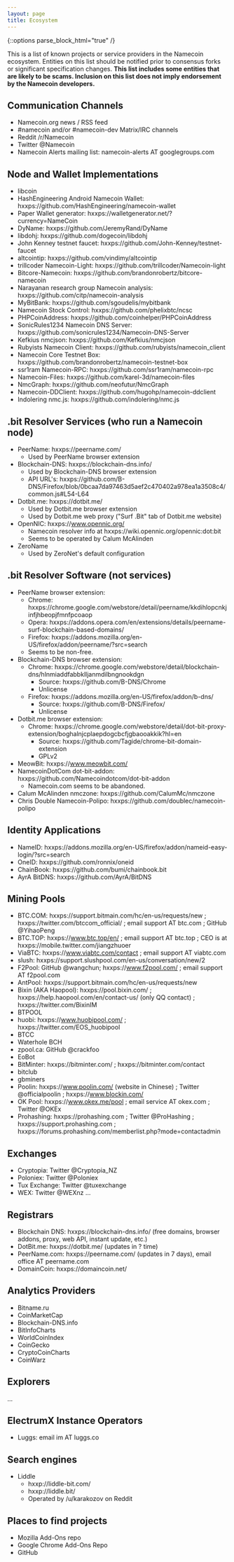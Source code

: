```yaml
---
layout: page
title: Ecosystem
---
```


{::options parse_block_html="true" /}

This is a list of known projects or service providers in the Namecoin ecosystem.  Entities on this list should be notified prior to consensus forks or significant specification changes.  **This list includes some entities that are likely to be scams.  Inclusion on this list does not imply endorsement by the Namecoin developers.**

## Communication Channels

* Namecoin.org news / RSS feed
* #namecoin and/or #namecoin-dev Matrix/IRC channels
* Reddit /r/Namecoin
* Twitter @Namecoin
* Namecoin Alerts mailing list: namecoin-alerts AT googlegroups.com

## Node and Wallet Implementations

* libcoin
* HashEngineering Android Namecoin Wallet: hxxps://github.com/HashEngineering/namecoin-wallet
* Paper Wallet generator: hxxps://walletgenerator.net/?currency=NameCoin
* DyName: hxxps://github.com/JeremyRand/DyName
* libdohj: hxxps://github.com/dogecoin/libdohj
* John Kenney testnet faucet: hxxps://github.com/John-Kenney/testnet-faucet
* altcointip: hxxps://github.com/vindimy/altcointip
* trillcoder Namecoin-Light: hxxps://github.com/trillcoder/Namecoin-light
* Bitcore-Namecoin: hxxps://github.com/brandonrobertz/bitcore-namecoin
* Narayanan research group Namecoin analysis: hxxps://github.com/citp/namecoin-analysis
* MyBitBank: hxxps://github.com/sgoudelis/mybitbank
* Namecoin Stock Control: hxxps://github.com/phelixbtc/ncsc
* PHPCoinAddress: hxxps://github.com/coinhelper/PHPCoinAddress
* SonicRules1234 Namecoin DNS Server: hxxps://github.com/sonicrules1234/Namecoin-DNS-Server
* Kefkius nmcjson: hxxps://github.com/Kefkius/nmcjson
* Rubyists Namecoin Client: hxxps://github.com/rubyists/namecoin_client
* Namecoin Core Testnet Box: hxxps://github.com/brandonrobertz/namecoin-testnet-box
* ssr1ram Namecoin-RPC: hxxps://github.com/ssr1ram/namecoin-rpc
* Namecoin-Files: hxxps://github.com/karel-3d/namecoin-files
* NmcGraph: hxxps://github.com/neofutur/NmcGraph
* Namecoin-DDClient: hxxps://github.com/hugohp/namecoin-ddclient
* Indolering nmc.js: hxxps://github.com/indolering/nmc.js

## .bit Resolver Services (who run a Namecoin node)

* PeerName: hxxps://peername.com/
    * Used by PeerName browser extension
* Blockchain-DNS: hxxps://blockchain-dns.info/
    * Used by Blockchain-DNS browser extension
    * API URL's: hxxps://github.com/B-DNS/Firefox/blob/0bcaa7da97463d5aef2c470402a978ea1a3508c4/common.js#L54-L64
* Dotbit.me: hxxps://dotbit.me/
    * Used by Dotbit.me browser extension
    * Used by Dotbit.me web proxy ("Surf .Bit" tab of Dotbit.me website)
* OpenNIC: hxxps://www.opennic.org/
    * Namecoin resolver info at hxxps://wiki.opennic.org/opennic:dot:bit
    * Seems to be operated by Calum McAlinden
* ZeroName
    * Used by ZeroNet's default configuration

## .bit Resolver Software (not services)

* PeerName browser extension:
    * Chrome: hxxps://chrome.google.com/webstore/detail/peername/kkdihlopcnkjinfjhbeopjfmnfpcoaop
    * Opera: hxxps://addons.opera.com/en/extensions/details/peername-surf-blockchain-based-domains/
    * Firefox: hxxps://addons.mozilla.org/en-US/firefox/addon/peername/?src=search
    * Seems to be non-free.
* Blockchain-DNS browser extension:
    * Chrome: hxxps://chrome.google.com/webstore/detail/blockchain-dns/hlnmiaddfabbklljanmdilbngnookdgn
        * Source: hxxps://github.com/B-DNS/Chrome
        * Unlicense
    * Firefox: hxxps://addons.mozilla.org/en-US/firefox/addon/b-dns/
        * Source: hxxps://github.com/B-DNS/Firefox/
        * Unlicense
* Dotbit.me browser extension:
    * Chrome: hxxps://chrome.google.com/webstore/detail/dot-bit-proxy-extension/boghalnjcplaepdogcbcfjgbaooakkik?hl=en
        * Source: hxxps://github.com/Tagide/chrome-bit-domain-extension
        * GPLv2
* MeowBit: hxxps://www.meowbit.com/
* NamecoinDotCom dot-bit-addon: hxxps://github.com/Namecoindotcom/dot-bit-addon
    * Namecoin.com seems to be abandoned.
* Calum McAlinden nmczone: hxxps://github.com/CalumMc/nmczone
* Chris Double Namecoin-Polipo: hxxps://github.com/doublec/namecoin-polipo

## Identity Applications

* NameID: hxxps://addons.mozilla.org/en-US/firefox/addon/nameid-easy-login/?src=search
* OneID: hxxps://github.com/ronnix/oneid
* ChainBook: hxxps://github.com/bumi/chainbook.bit
* AyrA BitDNS: hxxps://github.com/AyrA/BitDNS

## Mining Pools

* BTC.COM: hxxps://support.bitmain.com/hc/en-us/requests/new ; hxxps://twitter.com/btccom_official/ ; email support AT btc.com ; GitHub @YihaoPeng
* BTC.TOP: hxxps://www.btc.top/en/ ; email support AT btc.top ; CEO is at hxxps://mobile.twitter.com/jiangzhuoer
* ViaBTC: hxxps://www.viabtc.com/contact ; email support AT viabtc.com
* slush: hxxps://support.slushpool.com/en-us/conversation/new/2
* F2Pool: GitHub @wangchun; hxxps://www.f2pool.com/ ; email support AT f2pool.com
* AntPool: hxxps://support.bitmain.com/hc/en-us/requests/new
* Bixin (AKA Haopool): hxxps://pool.bixin.com/ ; hxxps://help.haopool.com/en/contact-us/ (only QQ contact) ; hxxps://twitter.com/BixinIM
* BTPOOL
* huobi: hxxps://www.huobipool.com/ ; hxxps://twitter.com/EOS_huobipool
* BTCC
* Waterhole BCH
* zpool.ca: GitHub @crackfoo
* EoBot
* BitMinter: hxxps://bitminter.com/ ; hxxps://bitminter.com/contact
* bitclub
* gbminers
* Poolin: hxxps://www.poolin.com/ (website in Chinese) ; Twitter @officialpoolin ; hxxps://www.blockin.com/
* OK Pool: hxxps://www.okex.me/pool ; email service AT okex.com ; Twitter @OKEx
* Prohashing: hxxps://prohashing.com ; Twitter @ProHashing ; hxxps://support.prohashing.com ; hxxps://forums.prohashing.com/memberlist.php?mode=contactadmin

## Exchanges

* Cryptopia: Twitter @Cryptopia_NZ
* Poloniex: Twitter @Poloniex
* Tux Exchange: Twitter @tuxexchange
* WEX: Twitter @WEXnz
...

## Registrars

* Blockchain DNS: hxxps://blockchain-dns.info/ (free domains, browser addons, proxy, web API, instant update, etc.)
* DotBit.me: hxxps://dotbit.me/ (updates in ? time)
* PeerName.com: hxxps://peername.com/ (updates in 7 days), email office AT peername.com
* DomainCoin: hxxps://domaincoin.net/

## Analytics Providers

* Bitname.ru
* CoinMarketCap
* Blockchain-DNS.info
* BitInfoCharts
* WorldCoinIndex
* CoinGecko
* CryptoCoinCharts
* CoinWarz

## Explorers

...

## ElectrumX Instance Operators

* Luggs: email im AT luggs.co

## Search engines

* Liddle
    * hxxp://liddle-bit.com/
    * hxxp://liddle.bit/
    * Operated by /u/karakozov on Reddit

## Places to find projects

* Mozilla Add-Ons repo
* Google Chrome Add-Ons Repo
* GitHub

